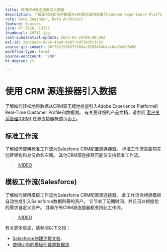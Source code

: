 ```yaml
---
title: 使用CRM源连接器引入数据
description: 了解如何轻松地将数据从CRM源无缝地批量引入Adobe Experience Platform的Real-Time Customer Profile和数据湖。
role: Data Engineer, Data Architect
feature: Sources
jira: KT-3826, 13272
thumbnail: 29711.jpg
last-substantial-update: 2023-05-24T00:00:00Z
exl-id: 2a0caa84-dca6-4ba9-9ebf-bdf38dfc3cb2
source-git-commit: 90f7621536573f60ac6585404b1ac0e49cb08496
workflow-type: tm+mt
source-wordcount: '208'
ht-degree: 2%

---
```


# 使用 CRM 源连接器引入数据

了解如何轻松地将数据从CRM源无缝地批量引入Adobe Experience Platform的Real-Time Customer Profile和数据湖。 有关更详细的产品文档，请参阅 [客户关系管理(CRM)](https://experienceleague.adobe.com/docs/experience-platform/sources/home.html?lang=en#access-control-for-sources-in-data-ingestion) 在源连接器概述页面上。

## 标准工作流

了解如何使用标准工作流为Salesforce CRM配置源连接器。 标准工作流需要预先创建架构和身份命名空间。 其他CRM源连接器可能仅支持标准工作流。

>[!VIDEO](https://video.tv.adobe.com/v/29711?quality=12&learn=on)

## 模板工作流(Salesforce)

了解如何使用模板工作流为Salesforce CRM配置源连接器。 此工作流会根据模板自动生成引入Salesforce数据所需的资产。 它节省了前期时间，并且可以根据您的需求自定义资产。 并非所有CRM源连接器都支持此工作流。

>[!VIDEO](https://video.tv.adobe.com/v/3419422?quality=12&learn=on)

有关更多信息，请参阅以下文档：
* [Salesforce创建连接文档](https://experienceleague.adobe.com/docs/experience-platform/sources/ui-tutorials/create/crm/salesforce.html).
* [使用UI中的模板创建源数据流](https://experienceleague.adobe.com/docs/experience-platform/sources/ui-tutorials/templates.html#).


